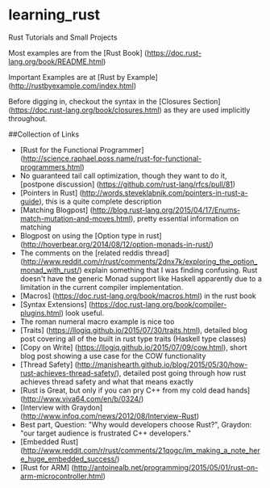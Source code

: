 # learning_rust
Rust Tutorials and Small Projects

Most examples are from the [Rust Book] (https://doc.rust-lang.org/book/README.html)

Important Examples are at [Rust by Example] (http://rustbyexample.com/index.html)

Before digging in, checkout the syntax in the [Closures Section] (https://doc.rust-lang.org/book/closures.html) as they are used implicitly throughout.

##Collection of Links

* [Rust for the Functional Programmer] (http://science.raphael.poss.name/rust-for-functional-programmers.html)
 * No guaranteed tail call optimization, though they want to do it, [postpone discussion] (https://github.com/rust-lang/rfcs/pull/81)
* [Pointers in Rust] (http://words.steveklabnik.com/pointers-in-rust-a-guide), this is a quite complete description
* [Matching Blogpost] (http://blog.rust-lang.org/2015/04/17/Enums-match-mutation-and-moves.html), pretty essential information on matching
* Blogpost on using the [Option type in rust] (http://hoverbear.org/2014/08/12/option-monads-in-rust/)
 * The comments on the [related reddis thread] (http://www.reddit.com/r/rust/comments/2dnx7k/exploring_the_option_monad_with_rust/) explain something that I was finding confusing.  Rust doesn't have the generic Monad support like Haskell apparently due to a limitation in the current compiler implementation.
* [Macros] (https://doc.rust-lang.org/book/macros.html) in the rust book
* [Syntax Extensions] (https://doc.rust-lang.org/book/compiler-plugins.html) look useful.
 * The roman numeral macro example is nice too
* [Traits] (https://llogiq.github.io/2015/07/30/traits.html), detailed blog post covering all of the built in rust type traits (Haskell type classes)
* [Copy on Write] (https://llogiq.github.io/2015/07/09/cow.html), short blog post showing a use case for the COW functionality
* [Thread Safety] (http://manishearth.github.io/blog/2015/05/30/how-rust-achieves-thread-safety/), detailed post going through how rust achieves thread safety and what that means exactly 
* [Rust is Great, but only if you can pry C++ from my cold dead hands] (http://www.viva64.com/en/b/0324/)
* [Interview with Graydon] (http://www.infoq.com/news/2012/08/Interview-Rust)
 * Best part, Question: "Why would developers choose Rust?", Graydon: "our target audience is frustrated C++ developers."
* [Embedded Rust] (http://www.reddit.com/r/rust/comments/21qogc/im_making_a_note_here_huge_embedded_success/)
* [Rust for ARM] (http://antoinealb.net/programming/2015/05/01/rust-on-arm-microcontroller.html)
